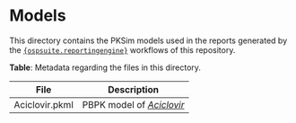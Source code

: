 # Models

This directory contains the PKSim models used in the reports generated by the [`{ospsuite.reportingengine}`](https://www.open-systems-pharmacology.org/OSPSuite.ReportingEngine) workflows of this repository.

__Table__: Metadata regarding the files in this directory.

|File | Description |
|-----|-------------|
|Aciclovir.pkml| PBPK model of [*Aciclovir*](https://en.wikipedia.org/wiki/Aciclovir) |